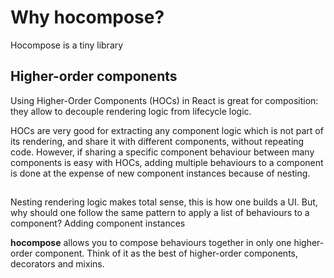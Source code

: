 # Why hocompose?

Hocompose is a tiny library 

## Higher-order components

Using Higher-Order Components (HOCs) in React is great for composition: they allow to decouple rendering logic from lifecycle logic.

HOCs are very good for extracting any component logic which is not part of its rendering, and share it with different components, without repeating code. However, if sharing a specific component behaviour between many components is easy with HOCs, adding multiple behaviours to a component is done at the expense of new component instances because of nesting.

## 

Nesting rendering logic makes total sense, this is how one builds a UI. But, why should one follow the same pattern to apply a list of behaviours to a component? Adding component instances 



__hocompose__ allows you to compose behaviours together in only one higher-order component. Think of it as the best of higher-order components, decorators and mixins.